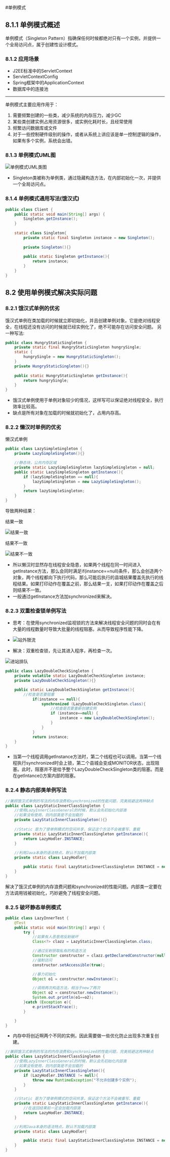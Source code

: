 #单例模式
## 8.1.1 单例模式概述
单例模式（Singleton Pattern）指确保任何时候都绝对只有一个实例，并提供一个全局访问点，属于创建性设计模式。

### 8.1.2 应用场景
* J2EE标准中的ServletContext
* ServletContextConfig
* Spring框架中的ApplicationContext
* 数据库中的连接池
---
单例模式主要应用作用于：
1. 需要频繁创建的一些类，减少系统的内存压力，减少GC
2. 某些类创建实例占用资源很多，或实例化耗时长，且经常使用
3. 频繁访问数据库或文件
4. 对于一些控制硬件级别的操作，或者从系统上讲应该是单一控制逻辑的操作，如果有多个实例，系统会出错。

### 8.1.3 单例模式UML图

![单例模式UML类图](./img/Singleton.png)
* Singleton类被称为单例类，通过隐藏构造方法，在内部初始化一次，并提供一个全局访问点。

### 8.1.4 单例模式通用写法(饿汉式)
```java
public class Client {
    public static void main(String[] args) {
        Singleton.getInstance();
    }
    
    static class Singleton{
        private static final Singleton instance = new Singleton();
        
        private Singleton(){}
        
        public static Singleton getInstance(){
            return instance;
        }
    }
}
```

## 8.2 使用单例模式解决实际问题
### 8.2.1 饿汉式单例的优劣
饿汉式单例在类加载的时候就立即初始化，并且创建单例对象。它是绝对线程安全，在线程还没有访问的时候就已经实例化了，绝不可能存在访问安全问题。
另一种写法:
```java
public class HungryStaticSingleton {
    private static final HungryStaticSingleton hungrySingle;
    static {
        hungrySingle = new HungryStaticSingleton();
    }
    private HungryStaticSingleton(){}
    
    public static HungryStaticSingleton getInstance(){
        return hungrySingle;
    }
}
```
* 饿汉式单例使用于单例对象较少的情况，这样写可以保证绝对线程安全，执行效率比较高。
* 缺点是所有对象在加载的时候就初始化了，占用内存高。

### 8.2.2 懒汉时单例的优劣
懒汉式单例
```Java
public class LazySimpleSingleton {
    private LazySimpleSingleton(){}

    //静态块，公共内存区域
    private static LazySimpleSingleton lazySimpleSingleton = null;
    public static LazySimpleSingleton getInstance(){
        if (lazySimpleSingleton == null){
            lazySimpleSingleton = new LazySimpleSingleton();
        }
        return lazySimpleSingleton;
    }
}
```
导致两种结果：

结果一致

![结果一致](./img/Lazy结果一致.png)

结果不一致

![结果不一致](./img/Lazy结果不一致.png)

* 所以懒汉时显然存在线程安全隐患，如果两个线程在同一时间进入getInstance方法，那么会同时满足if(instance==null)条件，那么会创造两个对象，两个线程都向下执行代码，那么可能后执行的县城结果覆盖先执行的线程结果。如果打印动作在覆盖之前，那么结果一支，如果打印动作在覆盖之后则结果不一致。
* 一般通过getInstance方法加synchronized来解决。

### 8.2.3 双重检查锁单例写法
* 思考：在使用synchronized监视锁的方法来解决线程安全问题的同时会在有大量的线程数量时导致大批量的线程阻塞。从而导致程序性能下降。

  

* ![站外限流](./img/站外限流.png)

* 解决：双重检查锁，先让其进入程序，再检查一次。

![进站排队](./img/进站排队.png)
```java
public class LazyDoubleCheckSingleton {
    private volatile static LazyDoubleCheckSingleton instance;
    private LazyDoubleCheckSingleton(){}

    public static LazyDoubleCheckSingleton getInstance(){
        //检查是否要阻塞
            if(instance == null){
                synchronized (LazyDoubleCheckSingleton.class){
                    //检查是否要重新创建实例
                    if (instance==null) {
                        instance = new LazyDoubleCheckSingleton();
                    }
                }
            }
            return instance;
    }
}
```
* 当第一个线程调用getInstance方法时，第二个线程也可以调用。当第一个线程执行synchronized时会上锁，第二个县城会变成MONITOR状态，出现阻塞。此时，阻塞并不是给予整个LazyDoubleCheckSingleton类的阻塞。而是在getIntance()方案内部的阻塞。

### 8.2.4 静态内部类单例写法

```java
//兼顾饿汉式单例的写法的内存浪费和synchronized的性能问题，完美规避这两种缺点
public class LazyStaticInnerClassSingleton {
    //使用LazyInnerClassGeneral的时候，默认会先初始化内部类
    //如果没有使用，则内部类是不会加载的
    private LazyStaticInnerClassSingleton(){}
    
    //Static 是为了使单例模式的空间共享，保证这个方法不会被重写、重载
    private static LazyStaticInnerClassSingleton getInstance(){
        return LazyHodler.INSTANCE;
    }
    
    //利用Java本身的语法特点，默认不加载内部类
    private static class LazyHodler{

        public static final LazyStaticInnerClassSingleton INSTANCE = new LazyStaticInnerClassSingleton();
    }
}
```
解决了饿汉式单例的内存浪费问题和synchronized的性能问题。内部类一定要在方法调用钱被初始化，巧妙避免了线程安全问题。

### 8.2.5 破坏静态单例模式
```java
public class LazyInnerTest {
    @Test
    public static void main(String[] args) {
        try {
            //如果有人恶意用反射破坏
            Class<?> clazz = LazyStaticInnerClassSingleton.class;

            //通过反射获取私有的构造方法
            Constructor constructor = clazz.getDeclaredConstructor(null);
            //强制访问
            constructor.setAccessible(true);

            //暴力初始化
            Object o1 = constructor.newInstance();

            //调用两次构造方法，相当于new了两次
            Object o2 = constructor.newInstance();
            System.out.println(o1==o2);
        }catch (Exception e){
            e.printStackTrace();
        }

    }
}

```
* 内存中将创近啊两个不同的实例，因此需要做一些优化防止出现多次重复创建。
```java
//兼顾饿汉式单例的写法的内存浪费和synchronized的性能问题，完美规避这两种缺点
public class LazyStaticInnerClassSingleton {
    //使用LazyInnerClassGeneral的时候，默认会先初始化内部类
    //如果没有使用，则内部类是不会加载的
    private LazyStaticInnerClassSingleton(){
        if (LazyHodler.INSTANCE != null){
            throw new RuntimeException("不允许创建多个实例");
        }
    }

    //Static 是为了使单例模式的空间共享，保证这个方法不会被重写、重载
    private static LazyStaticInnerClassSingleton getInstance(){
        //在返回结果前一定会加载内部类
        return LazyHodler.INSTANCE;
    }

    //利用Java本身的语法特点，默认不加载内部类
    private static class LazyHodler{

        public static final LazyStaticInnerClassSingleton INSTANCE = new LazyStaticInnerClassSingleton();
    }
}

```